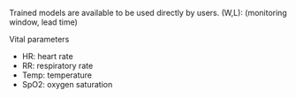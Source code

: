 Trained models are available to be used directly by users.
(W,L): (monitoring window, lead time) 

Vital parameters
- HR: heart rate
- RR: respiratory rate
- Temp: temperature
- SpO2: oxygen saturation
